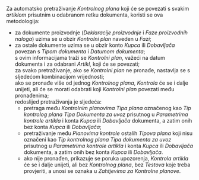 Za automatsko pretraživanje *Kontrolnog plana* koji će se povezati s svakim *artiklom* prisutnim u odabranom retku dokumenta, koristi se ova metodologija:    

- za dokumente proizvodnje (*Deklaracije proizvodnje* i *Faze proizvodnih naloga*) uzima se u obzir *Kontrolni plan* naveden u *Fazi*;   
- za ostale dokumente uzima se u obzir konto *Kupca* ili *Dobavljača* povezan s *Tipom dokumenta* i *Datumom dokumenta*;  
s ovim informacijama traži se *Kontrolni plan*, važeći na datum dokumenta i za odabrani *Artikl*, koji će se povezati;  
za svako pretraživanje, ako se *Kontrolni plan* ne pronađe, nastavlja se s sljedećom kombinacijom vrijednosti;  
ako se pronađe više od jednog *Kontrolnog plana*, *Kontrola* će se i dalje unijeti, ali će se morati odabrati koji *Kontrolni plan* povezati među pronađenima;   
redoslijed pretraživanja je sljedeća:   
    - pretraga među *Kontrolnim planovima* *Tipa plana* označenog kao *Tip kontrolog plana* *Tipa Dokumenta za uvoz* prisutnog u *Parametrima kontrole artikla* i konta *Kupca* ili *Dobavljača* dokumenta, a zatim onih bez konta *Kupca* ili *Dobavljača*;   
    - pretraživanje među *Planovima kontrole* ostalih *Tipova plana* koji nisu označeni kao *Tip kontrolnog plana* *Tipa dokumenta za uvoz* prisutnog u *Parametrima kontrole artikla* i konta *Kupca* ili *Dobavljača* dokumenta, a zatim onih bez konta *Kupca* ili *Dobavljača*.   
    - ako nije pronađen, prikazuje se poruka upozorenja, *Kontrola artikla* će se i dalje unijeti, ali bez *Kontrolnog plana*, bez *Testova* koje treba provjeriti, a unosi se oznaka u *Zahtjevima za Kontrolne  planove*.   


